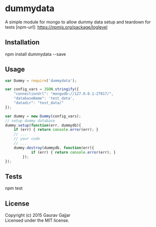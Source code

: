 # dummydata
A simple module for mongo to allow dummy data setup and teardown for tests
[npm-url]: https://npmjs.org/package/loglevel

## Installation

  npm install dummydata --save


## Usage
```javascript
var Dummy = require('dummydata');

var config_vars = JSON.stringify({
	"connectionUrl": "mongodb://127.0.0.1:27017/",
	"databaseName": 'test_data',
	"datadir": "test_data/"
});

var dummy = new Dummy(config_vars);
// setup dummy database 
dummy.setup(function(err, dummydb){
	if (err) { return console.error(err); }
    // ...
    // your code
    // ...
    dummy.destroy(dummydb, function(err){
			if (err) { return console.error(err); }
		});	
});
```

## Tests
   npm test

## License
Copyright (c) 2015 Gaurav Gajjar  
Licensed under the MIT license.
